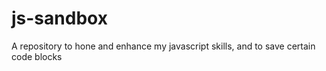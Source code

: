 # js-sandbox
A repository to hone and enhance my javascript skills, and to save certain code blocks

